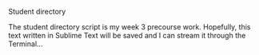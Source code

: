Student directory 

The student directory script is my week 3 precourse work. Hopefully, this text written in Sublime Text will be saved and I can stream it through the Terminal... 